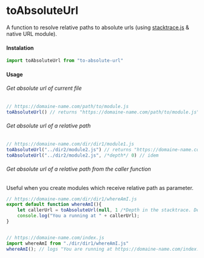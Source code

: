 # toAbsoluteUrl
A function to resolve relative paths to absolute urls (using [stacktrace.js](https://www.stacktracejs.com/) & native URL module).

#### Instalation
````javascript
import toAbsoluteUrl from "to-absolute-url"
````

#### Usage

###### Get absolute url of current file
````javascript
// https://domaine-name.com/path/to/module.js
toAbsoluteUrl() // returns "https://domaine-name.com/path/to/module.js"
````

###### Get absolute url of a relative path
````javascript
// https://domaine-name.com/dir/dir1/module1.js
toAbsoluteUrl("../dir2/module2.js") // returns "https://domaine-name.com/dir/dir2/module2.js"
toAbsoluteUrl("../dir2/module2.js", /*depth*/ 0) // idem
````

###### Get absolute url of a relative path from the caller function
Useful when you create modules which receive relative path as parameter.
````javascript
// https://domaine-name.com/dir/dir1/whereAmI.js
export default function whereAmI(){
    let callerUrl = toAbsoluteUrl(null, 1 /*Depth in the stacktrace. Default value : 0.*/);
    console.log("You a running at " + callerUrl);
}


// https://domaine-name.com/index.js
import whereAmI from "./dir/dir1/whereAmI.js"
whereAmI(); // logs "You are running at https://domaine-name.com/index.js"
````
